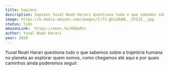 ```yaml
---
title: Sapiens
description: Sapiens Yuval Noah Harari questiona tudo o que sabemos sobre a trajetória humana no planeta ao explorar quem somos, como chegamos até aqui e por quais caminhos ainda poderemos seguir.
image: https://m.media-amazon.com/images/I/71-ghLb8qML._SY522_.jpg
status: lido
amazonLink:  https://amzn.to/45Da9tc
author: Yuval Noah Harari
year: 2020
---
```


Yuval Noah Harari questiona tudo o que sabemos sobre a trajetória humana no planeta ao explorar quem somos, como chegamos até aqui e por quais caminhos ainda poderemos seguir.